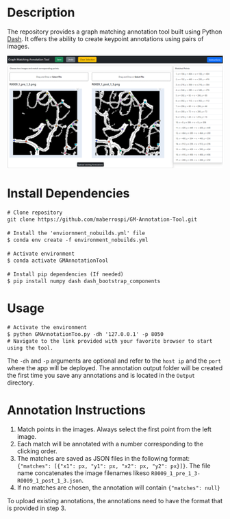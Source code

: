 # Description
The repository provides a graph matching annotation tool built using Python [Dash](https://dash.plotly.com/). It offers the ability to create keypoint annotations using pairs of images.

![ToolInterfaceDemonstration](/demo_img/GMTool_Interface.png)

# Install Dependencies
```
# Clone repository
git clone https://github.com/maberrospi/GM-Annotation-Tool.git

# Install the 'enviornment_nobuilds.yml' file
$ conda env create -f environment_nobuilds.yml

# Activate environment
$ conda activate GMAnnotationTool

# Install pip dependencies (If needed)
$ pip install numpy dash dash_bootstrap_components

``` 

# Usage
```
# Activate the environment
$ python GMAnnotationToo.py -dh '127.0.0.1' -p 8050
# Navigate to the link provided with your favorite browser to start using the tool.
```
The `-dh` and `-p` arguments are optional and refer to the `host ip` and the `port` where the app will be deployed.
The annotation output folder will be created the first time you save any annotations and is located in the `Output` directory.

# Annotation Instructions

1. Match points in the images. Always select the first point from the left image.
2. Each match will be annotated with a number corresponding to the clicking order.
3. The matches are saved as JSON files in the following format: `{"matches": [{"x1": px, "y1": px, "x2": px, "y2": px}]}`. The file name concatenates the image filenames likeso `R0009_1_pre_1_3-R0009_1_post_1_3.json`.
4. If no matches are chosen, the annotation will contain `{"matches": null}`

To upload existing annotations, the annotations need to have the format that is provided in step 3.
